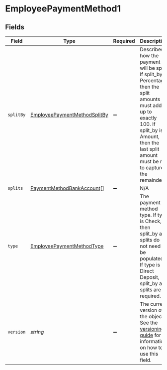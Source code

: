 # EmployeePaymentMethod1


## Fields

| Field                                                                                                                                                                                                          | Type                                                                                                                                                                                                           | Required                                                                                                                                                                                                       | Description                                                                                                                                                                                                    |
| -------------------------------------------------------------------------------------------------------------------------------------------------------------------------------------------------------------- | -------------------------------------------------------------------------------------------------------------------------------------------------------------------------------------------------------------- | -------------------------------------------------------------------------------------------------------------------------------------------------------------------------------------------------------------- | -------------------------------------------------------------------------------------------------------------------------------------------------------------------------------------------------------------- |
| `splitBy`                                                                                                                                                                                                      | [EmployeePaymentMethodSplitBy](../../models/shared/employeepaymentmethodsplitby.md)                                                                                                                            | :heavy_minus_sign:                                                                                                                                                                                             | Describes how the payment will be split. If split_by is Percentage, then the split amounts must add up to exactly 100. If split_by is Amount, then the last split amount must be nil to capture the remainder. |
| `splits`                                                                                                                                                                                                       | [PaymentMethodBankAccount](../../models/shared/paymentmethodbankaccount.md)[]                                                                                                                                  | :heavy_minus_sign:                                                                                                                                                                                             | N/A                                                                                                                                                                                                            |
| `type`                                                                                                                                                                                                         | [EmployeePaymentMethodType](../../models/shared/employeepaymentmethodtype.md)                                                                                                                                  | :heavy_minus_sign:                                                                                                                                                                                             | The payment method type. If type is Check, then split_by and splits do not need to be populated. If type is Direct Deposit, split_by and splits are required.                                                  |
| `version`                                                                                                                                                                                                      | *string*                                                                                                                                                                                                       | :heavy_minus_sign:                                                                                                                                                                                             | The current version of the object. See the [versioning guide](https://docs.gusto.com/embedded-payroll/docs/idempotency) for information on how to use this field.                                              |